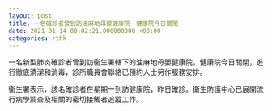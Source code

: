 ```yaml
---
layout: post
title: 一名確診者曾到訪油麻地母嬰健康院　健康院今日關閉
date: 2021-01-14 00:02:21.000000000 +08:00
categories: rthk
---
```


一名新型肺炎確診者曾到訪衞生署轄下的油麻地母嬰健康院，健康院今日關閉，進行徹底清潔和消毒，診所職員會聯絡已預約人士另作服務安排。

衞生署表示，該名確診者在星期一到訪健康院，昨日確診。衞生防護中心已展開流行病學調查及相關的密切接觸者追蹤工作。
